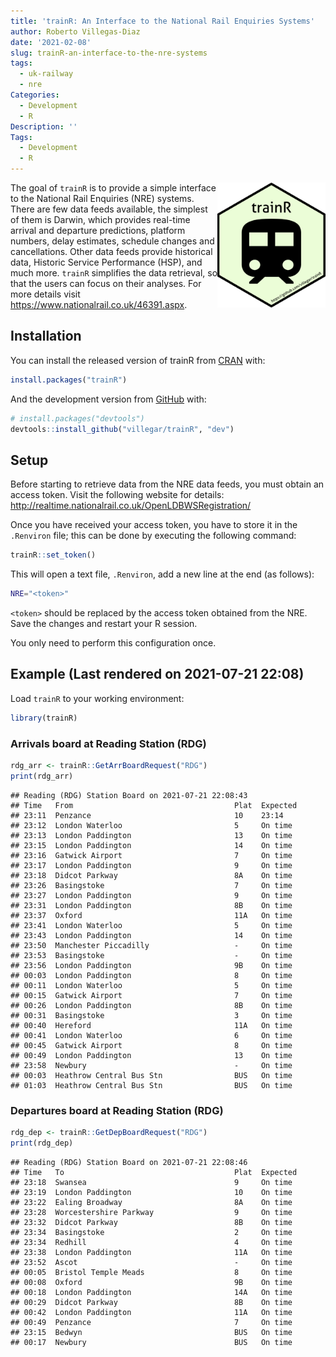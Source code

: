 ```yaml
---
title: 'trainR: An Interface to the National Rail Enquiries Systems'
author: Roberto Villegas-Diaz
date: '2021-02-08'
slug: trainR-an-interface-to-the-nre-systems
tags:
  - uk-railway
  - nre
Categories:
  - Development
  - R
Description: ''
Tags:
  - Development
  - R
---
```


<img src="https://raw.githubusercontent.com/villegar/trainR/main/inst/images/logo.png" alt="logo" align="right" height=200px/>

The goal of `trainR` is to provide a simple interface to the 
National Rail Enquiries (NRE) systems. There are few data feeds 
available, the simplest of them is Darwin, which provides real-time 
arrival and departure predictions, platform numbers, delay estimates, 
schedule changes and cancellations. Other data feeds provide historical 
data, Historic Service Performance (HSP), and much more. `trainR` 
simplifies the data retrieval, so that the users can focus on their 
analyses. For more details visit 
https://www.nationalrail.co.uk/46391.aspx.

## Installation

You can install the released version of trainR from [CRAN](https://CRAN.R-project.org) with:

``` r
install.packages("trainR")
```

And the development version from [GitHub](https://github.com/) with:

``` r
# install.packages("devtools")
devtools::install_github("villegar/trainR", "dev")
```

## Setup
Before starting to retrieve data from the NRE data feeds, you must obtain an access token. 
Visit the following website for details: http://realtime.nationalrail.co.uk/OpenLDBWSRegistration/

Once you have received your access token, you have to store it in the `.Renviron` file; this can be 
done by executing the following command:


```r
trainR::set_token()
```

This will open a text file, `.Renviron`, add a new line at the end (as follows):

```bash
NRE="<token>"
```

`<token>` should be replaced by the access token obtained from the NRE. Save the changes and restart 
your R session.

You only need to perform this configuration once.

## Example (Last rendered on 2021-07-21 22:08)

Load `trainR` to your working environment:

```r
library(trainR)
```

### Arrivals board at Reading Station (RDG)


```r
rdg_arr <- trainR::GetArrBoardRequest("RDG")
print(rdg_arr)
```

```
## Reading (RDG) Station Board on 2021-07-21 22:08:43
## Time   From                                    Plat  Expected
## 23:11  Penzance                                10    23:14
## 23:12  London Waterloo                         5     On time
## 23:13  London Paddington                       13    On time
## 23:15  London Paddington                       14    On time
## 23:16  Gatwick Airport                         7     On time
## 23:17  London Paddington                       9     On time
## 23:18  Didcot Parkway                          8A    On time
## 23:26  Basingstoke                             7     On time
## 23:27  London Paddington                       9     On time
## 23:31  London Paddington                       8B    On time
## 23:37  Oxford                                  11A   On time
## 23:41  London Waterloo                         5     On time
## 23:43  London Paddington                       14    On time
## 23:50  Manchester Piccadilly                   -     On time
## 23:53  Basingstoke                             -     On time
## 23:56  London Paddington                       9B    On time
## 00:03  London Paddington                       8     On time
## 00:11  London Waterloo                         5     On time
## 00:15  Gatwick Airport                         7     On time
## 00:26  London Paddington                       8B    On time
## 00:31  Basingstoke                             3     On time
## 00:40  Hereford                                11A   On time
## 00:41  London Waterloo                         6     On time
## 00:45  Gatwick Airport                         8     On time
## 00:49  London Paddington                       13    On time
## 23:58  Newbury                                 -     On time
## 00:03  Heathrow Central Bus Stn                BUS   On time
## 01:03  Heathrow Central Bus Stn                BUS   On time
```

### Departures board at Reading Station (RDG)


```r
rdg_dep <- trainR::GetDepBoardRequest("RDG")
print(rdg_dep)
```

```
## Reading (RDG) Station Board on 2021-07-21 22:08:46
## Time   To                                      Plat  Expected
## 23:18  Swansea                                 9     On time
## 23:19  London Paddington                       10    On time
## 23:22  Ealing Broadway                         8A    On time
## 23:28  Worcestershire Parkway                  9     On time
## 23:32  Didcot Parkway                          8B    On time
## 23:34  Basingstoke                             2     On time
## 23:34  Redhill                                 4     On time
## 23:38  London Paddington                       11A   On time
## 23:52  Ascot                                   -     On time
## 00:05  Bristol Temple Meads                    8     On time
## 00:08  Oxford                                  9B    On time
## 00:18  London Paddington                       14A   On time
## 00:29  Didcot Parkway                          8B    On time
## 00:42  London Paddington                       11A   On time
## 00:49  Penzance                                7     On time
## 23:15  Bedwyn                                  BUS   On time
## 00:17  Newbury                                 BUS   On time
```
